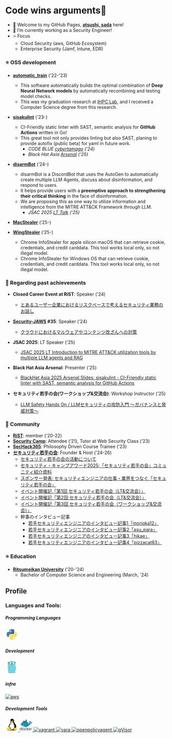 # Code wins arguments👋
- 🐤 Welcome to my GitHub Pages, **[atsushi, sada](https://www.blackhat.com/asia-25/arsenal/schedule/presenters.html#sada-atsushi-49627)** here!
- 🔭 I’m currently working as a Security Engineer!
- ⭐️ Focus
    - Cloud Security (aws, GitHub Ecosystem)
    - Enterprise Security (Jamf, Intune, EDR)

### ⭐️ OSS development
- **[automatic_train](https://github.com/ultra-supara/automatic_train)** ('22-'23)
    - This software automatically builds the optimal combination of **Deep Neural Network models** by automatically recombining and testing model checks.
    - This was my graduation research at [IHPC Lab](http://www.ihpc.se.ritsumei.ac.jp/index.html), and I received a Computer Science degree from this research.

- **[sisakulint](https://github.com/ultra-supara/sisakulint)** ('23-)
    - CI-Friendly static linter with SAST, semantic analysis for **GitHub Actions** written in Go!
    - This great tool not only provides linting but also SAST, planing to provide autofix (public beta) for yaml in future work.
        - *CODE BLUE [cybertamago](https://cybertamago.org/tools.php#sisakulint) ('24)*
        - *Black Hat Asia [Arsenal](https://www.blackhat.com/asia-25/arsenal/schedule/#sisakulint---ci-friendly-static-linter-with-sast-semantic-analysis-for-github-actions-43229) ('25)*

- **[disarmBot](https://github.com/ultra-supara/disarmBot)** (‘24-)
    - disarmBot is a DiscordBot that uses the AutoGen to automatically create multiple LLM Agents, discuss about disinformation, and respond to users.
    - It helps provide users with a **preemptive approach to strengthening their critical thinking** in the face of disinformation.
    - We are proposing this as one way to utilize information and intelligence from the MITRE ATT&CK Framework through LLM.
        -  *JSAC 2025 [LT Talk](https://blogs.jpcert.or.jp/ja/2025/03/jsac2025-workshop-lightning-talk.html) ('25)*
 
- **[MacStealer](https://github.com/ultra-supara/MacStealer)** (‘25-)
- **[WingStealer](https://github.com/ultra-supara/WingStealer)** (‘25-)
    - Chrome InfoStealer for apple silicon macOS that can retrieve cookie, credentials, and credit carddata. This tool works local only, so not illegal model.
    - Chrome InfoStealer for Windows OS that can retrieve cookie, credentials, and credit carddata. This tool works local only, so not illegal model.

### 💬 Regarding past achievements
- **Closed Career Event at RiST**: Speaker ('24)
    - [とあるユーザー企業におけるリスクベースで考えるセキュリティ業務のお話し](https://speakerdeck.com/4su_para/toaruyuzaqi-ye-niokerurisukubesudekao-erusekiyuriteiye-wu-noohua-si)
    
- **[Security-JAWS](https://s-jaws.connpass.com/) #35**: Speaker (‘24)
    - [クラウドにおけるマルウェアやコンテンツ改ざんへの対策](https://speakerdeck.com/4su_para/security-jaws-di-35hui-mian-qiang-hui-kuraudoniokerumaruueayakontentugai-zanhenodui-ce)
 
- **JSAC 2025**: LT Speaker ('25)
    - [JSAC 2025 LT Introduction to MITRE ATT&CK utilization tools by multiple LLM agents and RAG](https://speakerdeck.com/4su_para/jsac-2025-lt-introduction-to-mitre-att-and-ck-utilization-tools-by-multiple-llm-agents-and-rag)

- **Black Hat Asia Arsenal**: Presenter ('25)
    - [BlackHat Asia 2025 Arsenal Slides: sisakulint - CI-Friendly static linter with SAST, semantic analysis for GitHub Actions](https://speakerdeck.com/4su_para/sisakulint-ci-friendly-static-linter-with-sast-semantic-analysis-for-github-actions)
 
- **セキュリティ若手の会(ワークショップ&交流会)**: Workshop Instructor ('25)
    - [LLM Safety Hands On / LLMセキュリティの攻防入門 〜ガバナンスと脅威対策〜](https://sec-wakate.connpass.com/event/357530/#:~:text=1%EF%BC%9ALLM%E3%82%BB%E3%82%AD%E3%83%A5%E3%83%AA%E3%83%86%E3%82%A3%E3%81%AE%E6%94%BB%E9%98%B2%E5%85%A5%E9%96%80%20%E3%80%9C%E3%82%AC%E3%83%90%E3%83%8A%E3%83%B3%E3%82%B9%E3%81%A8%E8%84%85%E5%A8%81%E5%AF%BE%E7%AD%96%E3%80%9C)

### 💬 Community
- **[RiST](https://risec.github.io/)**: member ('20-22)
- **[Security Camp](https://www.security-camp.or.jp/)**: Attendee (‘21), Tutor at Web Security Class (‘23)
- **[SecHack365](https://sechack365.nict.go.jp/)**: Philosophy Driven Course Trainee ('23)
- **[セキュリティ若手の会](https://sec-wakate.connpass.com/)**: Founder & Host ('24-26)
    - [セキュリティ若手の会の活動について](https://zenn.dev/sec_wakate/articles/97fbca58f0e8d5)
    - [セキュリティ・キャンプアワード2025:「セキュリティ若手の会」コミュニティ紹介資料](https://www.docswell.com/s/secwakate/52267G-2025-05-05-202054)
    - [スポンサー発表: セキュリティエンジニアの仕事・業界をつなぐ「セキュリティ若手の会」](https://wakate.org/2025/08/18/58th-general/#:~:text=%E3%82%B9%E3%83%9D%E3%83%B3%E3%82%B5%E3%83%BC%E7%99%BA%E8%A1%A8%3A%20%E3%82%BB%E3%82%AD%E3%83%A5%E3%83%AA%E3%83%86%E3%82%A3%E3%82%A8%E3%83%B3%E3%82%B8%E3%83%8B%E3%82%A2%E3%81%AE%E4%BB%95%E4%BA%8B%E3%83%BB%E6%A5%AD%E7%95%8C%E3%82%92%E3%81%A4%E3%81%AA%E3%81%90%E3%80%8C%E3%82%BB%E3%82%AD%E3%83%A5%E3%83%AA%E3%83%86%E3%82%A3%E8%8B%A5%E6%89%8B%E3%81%AE%E4%BC%9A%E3%80%8D%20(%E3%82%BB%E3%82%AD%E3%83%A5%E3%83%AA%E3%83%86%E3%82%A3%E8%8B%A5%E6%89%8B%E3%81%AE%E4%BC%9A%20%E6%B1%9F%E9%A0%AD%20%E8%BC%9D%20%E6%A7%98%20%E4%BD%90%E7%94%B0%20%E6%B7%B3%E5%8F%B2%20%E6%A7%98%20pizzacat83%E6%A7%98))
    - [イベント開催記「第1回 セキュリティ若手の会（LT&交流会）」](https://zenn.dev/sec_wakate/articles/acd5935f189460)
    - [イベント開催記「第2回 セキュリティ若手の会（LT&交流会）」](https://zenn.dev/sec_wakate/articles/3891a59ab0b4fb)
    - [イベント開催記「第3回 セキュリティ若手の会（ワークショップ&交流会）」](https://zenn.dev/sec_wakate/articles/e5f8e9d95c9eff)
    - 幹事のインタビュー記事
        - [若手セキュリティエンジニアのインタビュー記事1「morioka12」](https://zenn.dev/sec_wakate/articles/7794490c5ea3af)
        - [若手セキュリティエンジニアのインタビュー記事2「asu_para」](https://zenn.dev/sec_wakate/articles/f6f7c3e710ea2f)
        - [若手セキュリティエンジニアのインタビュー記事3「hikae」](https://zenn.dev/sec_wakate/articles/aa349d8d823ab4)
        - [若手セキュリティエンジニアのインタビュー記事4「pizzacat83」](https://zenn.dev/sec_wakate/articles/5e0b279a1baf02)

### ⭐️ Education
- **[Ritsumeikan University](https://www.ritsumei.ac.jp/)** ('20-'24)
    - Bachelor of Computer Science and Engineering (March, '24)

## Profile
<div align="left">
  <h3>Languages and Tools:</h3>
  <div> 
    <h5>Programming Languages</h5>
    <a href="https://www.python.org" target="_blank"> 
      <img src="https://raw.githubusercontent.com/devicons/devicon/master/icons/python/python-original.svg" alt="python" width="40" height="40"/> 
    </a>
  </div>
  
  <div>
    <h5>Development</h5>
    <a href="https://go.dev" target="_blank"> 
      <img src="https://raw.githubusercontent.com/devicons/devicon/master/icons/go/go-original.svg" alt="go" width="40" height="40"/> 
    </a>
  </div>
  
  <div>
    <h5>infra</h5>
    <a href="https://aws.amazon.com/jp/" target="_blank"> 
      <img src="https://github.com/ultra-supara/ultra-supara/assets/67861004/2bc13696-620c-4967-8d12-641fd7823f69" alt="aws" width="40" height="40"/> 
    </a> 
  </div>
  
  <div>
    <h5>Development Tools</h5>
    <a href="https://www.linux.org/" target="_blank"> 
      <img src="https://raw.githubusercontent.com/devicons/devicon/master/icons/linux/linux-original.svg" alt="linux" width="40" height="40"/> 
    </a>
    <a href="https://www.docker.com/" target="_blank"> 
      <img src="https://raw.githubusercontent.com/devicons/devicon/master/icons/docker/docker-original-wordmark.svg" alt="docker" width="40" height="40"/> 
    </a> 
    <a href="https://www.vagrantup.com/" target="_blank"> 
      <img src="https://www.vectorlogo.zone/logos/vagrantup/vagrantup-icon.svg" alt="vagrant" width="40" height="40"/> 
    </a>
    <a href="https://www.yara.com" target="_blank"> 
      <img src="https://logos-download.com/wp-content/uploads/2016/11/Yara_logo_logotype.png" alt="yara" width="40" height="40"/> 
    </a> 
    <a href="https://www.openpolicyagent.org" target="_blank"> 
      <img src="https://www.vectorlogo.zone/logos/openpolicyagent/openpolicyagent-icon.svg" alt="openpolicyagent" width="40" height="40"/> 
    </a> 
    <a href="https://gvisor.dev" target="_blank"> 
      <img src="https://www.gstatic.com/devopsconsole/images/oss/icons/gvisor_logo.svg" alt="gVisor" width="40" height="40"/> 
    </a> 
  </div>
</div>
